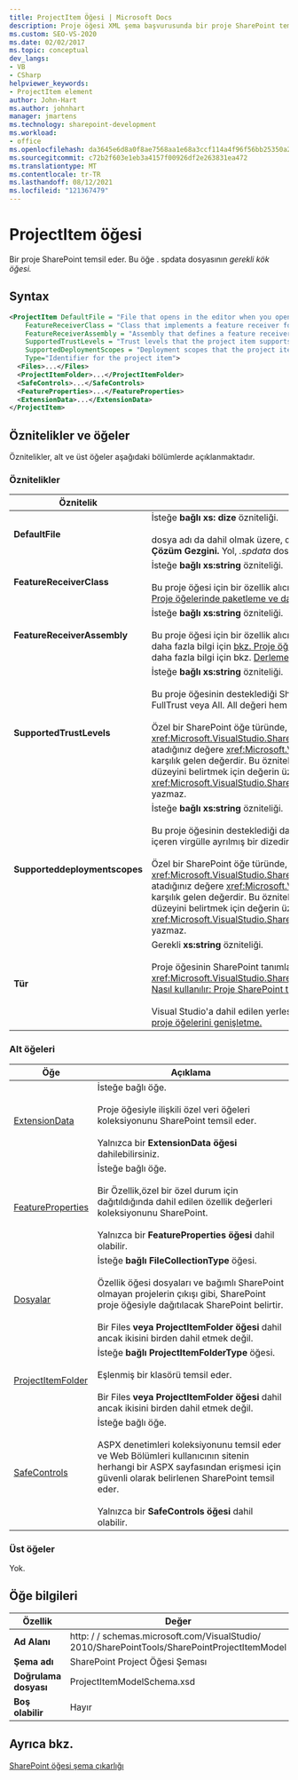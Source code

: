 ```yaml
---
title: ProjectItem Öğesi | Microsoft Docs
description: Proje öğesi XML şema başvurusunda bir proje SharePoint temsil eden ProjectItem öğesi SharePoint başvuru bilgilerini elde edin.
ms.custom: SEO-VS-2020
ms.date: 02/02/2017
ms.topic: conceptual
dev_langs:
- VB
- CSharp
helpviewer_keywords:
- ProjectItem element
author: John-Hart
ms.author: johnhart
manager: jmartens
ms.technology: sharepoint-development
ms.workload:
- office
ms.openlocfilehash: da3645e6d8a0f8ae7568aa1e68a3ccf114a4f96f56bb25350a26f6c0dd0b7931
ms.sourcegitcommit: c72b2f603e1eb3a4157f00926df2e263831ea472
ms.translationtype: MT
ms.contentlocale: tr-TR
ms.lasthandoff: 08/12/2021
ms.locfileid: "121367479"
---
```

# <a name="projectitem-element"></a>ProjectItem öğesi
  Bir proje SharePoint temsil eder. Bu öğe . spdata dosyasının *gerekli kök öğesi.*

## <a name="syntax"></a>Syntax

```xml
<ProjectItem DefaultFile = "File that opens in the editor when you open the project item"
    FeatureReceiverClass = "Class that implements a feature receiver for the project item"
    FeatureReceiverAssembly = "Assembly that defines a feature receiver for the project item"
    SupportedTrustLevels = "Trust levels that the project item supports"
    SupportedDeploymentScopes = "Deployment scopes that the project item supports"
    Type="Identifier for the project item">
  <Files>...</Files>
  <ProjectItemFolder>...</ProjectItemFolder>
  <SafeControls>...</SafeControls>
  <FeatureProperties>...</FeatureProperties>
  <ExtensionData>...</ExtensionData>
</ProjectItem>
```

## <a name="attributes-and-elements"></a>Öznitelikler ve öğeler
 Öznitelikler, alt ve üst öğeler aşağıdaki bölümlerde açıklanmaktadır.

### <a name="attributes"></a>Öznitelikler

|Öznitelik|Açıklama|
|---------------|-----------------|
|**DefaultFile**|İsteğe **bağlı xs: dize** özniteliği.<br /><br /> dosya adı da dahil olmak üzere, dosyanın dosya adını Visual Studio proje öğesini SharePoint düzenleyicide **Çözüm Gezgini.** Yol, *.spdata* dosyasını içeren klasörden görelidir.|
|**FeatureReceiverClass**|İsteğe **bağlı xs:string** özniteliği.<br /><br /> Bu proje öğesi için bir özellik alıcı sınıfının tam SharePoint adı. Özellik alıcıları hakkında daha fazla bilgi için [bkz. Proje öğelerinde paketleme ve dağıtım bilgilerini sağlama.](../sharepoint/providing-packaging-and-deployment-information-in-project-items.md)|
|**FeatureReceiverAssembly**|İsteğe **bağlı xs:string** özniteliği.<br /><br /> Bu proje öğesi için bir özellik alıcı tanımlayan derlemenin tam adını SharePoint belirtir. Özellik alıcıları hakkında daha fazla bilgi için [bkz. Proje öğelerinde paketleme ve dağıtım bilgilerini sağlama.](../sharepoint/providing-packaging-and-deployment-information-in-project-items.md) Tam derleme adları hakkında daha fazla bilgi için bkz. [Derleme Adları.](/dotnet/framework/app-domains/assembly-names)|
|**SupportedTrustLevels**|İsteğe **bağlı xs:string** özniteliği.<br /><br /> Bu proje öğesinin desteklediği SharePoint düzeylerini belirtir. Bu değer şu dizelerden biri olabilir: Sandboxed, FullTrust veya All. All değeri hem Korumalı Alanlı'yi hem de FullTrust'i belirtir.<br /><br /> Özel bir SharePoint öğe türünde, bu özniteliğin değeri yöntemi uygulamanıza özelliğine <xref:Microsoft.VisualStudio.SharePoint.ISharePointProjectItemTypeDefinition.SupportedTrustLevels%2A> atadığınız değere <xref:Microsoft.VisualStudio.SharePoint.ISharePointProjectItemTypeProvider.InitializeType%2A> karşılık gelen değerdir. Bu öznitelik için farklı bir değer belirtir Visual Studio, özelliğinde belirttiğiniz güven düzeyini belirtmek için değerin üzerine <xref:Microsoft.VisualStudio.SharePoint.ISharePointProjectItemTypeDefinition.SupportedTrustLevels%2A> yazmaz.|
|**Supporteddeploymentscopes**|İsteğe **bağlı xs:string** özniteliği.<br /><br /> Bu proje öğesinin desteklediği dağıtım SharePoint belirtir. Bu değer, şu dizelerden birini veya daha fazlasını içeren virgülle ayrılmış bir dizedir: Grup, Site, Web, WebApplication veya Package. Örnek: `Web, Site`<br /><br /> Özel bir SharePoint öğe türünde, bu özniteliğin değeri yöntemi uygulamanıza özelliğine <xref:Microsoft.VisualStudio.SharePoint.ISharePointProjectItemTypeDefinition.SupportedDeploymentScopes%2A> atadığınız değere <xref:Microsoft.VisualStudio.SharePoint.ISharePointProjectItemTypeProvider.InitializeType%2A> karşılık gelen değerdir. Bu öznitelik için farklı bir değer belirtir Visual Studio, özelliğinde belirttiğiniz güven düzeyini belirtmek için değerin üzerine <xref:Microsoft.VisualStudio.SharePoint.ISharePointProjectItemTypeDefinition.SupportedDeploymentScopes%2A> yazmaz.|
|**Tür**|Gerekli **xs:string** özniteliği.<br /><br /> Proje öğesinin SharePoint tanımlayıcısı. Özel bir SharePoint öğesi türünde tanımlayıcı, değerine geçişin <xref:Microsoft.VisualStudio.SharePoint.SharePointProjectItemTypeAttribute> dizesidir. Daha fazla bilgi için [bkz. Nasıl kullanılır: Proje SharePoint türü tanımlama.](../sharepoint/how-to-define-a-sharepoint-project-item-type.md)<br /><br /> Visual Studio'a dahil edilen yerleşik SharePoint proje öğelerinin tanımlayıcılarının listesi için bkz. SharePoint [proje öğelerini genişletme.](../sharepoint/extending-sharepoint-project-items.md)|

### <a name="child-elements"></a>Alt öğeleri

|Öğe|Açıklama|
|-------------|-----------------|
|[ExtensionData](../sharepoint/extensiondata-element.md)|İsteğe bağlı öğe.<br /><br /> Proje öğesiyle ilişkili özel veri öğeleri koleksiyonunu SharePoint temsil eder.<br /><br /> Yalnızca bir **ExtensionData öğesi** dahilebilirsiniz.|
|[FeatureProperties](../sharepoint/featureproperties-element.md)|İsteğe bağlı öğe.<br /><br /> Bir Özellik,özel bir özel durum için dağıtıldığında dahil edilen özellik değerleri koleksiyonunu SharePoint.<br /><br /> Yalnızca bir **FeatureProperties öğesi** dahil olabilir.|
|[Dosyalar](../sharepoint/files-element.md)|İsteğe **bağlı FileCollectionType** öğesi.<br /><br /> Özellik öğesi dosyaları ve bağımlı SharePoint olmayan projelerin çıkışı gibi, SharePoint proje öğesiyle dağıtılacak SharePoint belirtir.<br /><br /> Bir Files **veya** **ProjectItemFolder öğesi** dahil ancak ikisini birden dahil etmek değil.|
|[ProjectItemFolder](../sharepoint/projectitemfolder-element.md)|İsteğe **bağlı ProjectItemFolderType** öğesi.<br /><br /> Eşlenmiş bir klasörü temsil eder.<br /><br /> Bir Files **veya** **ProjectItemFolder öğesi** dahil ancak ikisini birden dahil etmek değil.|
|[SafeControls](../sharepoint/safecontrols-element.md)|İsteğe bağlı öğe.<br /><br /> ASPX denetimleri koleksiyonunu temsil eder ve Web Bölümleri kullanıcının sitenin herhangi bir ASPX sayfasından erişmesi için güvenli olarak belirlenen SharePoint temsil eder.<br /><br /> Yalnızca bir **SafeControls öğesi** dahil olabilir.|

### <a name="parent-elements"></a>Üst öğeler
 Yok.

## <a name="element-information"></a>Öğe bilgileri

|Özellik|Değer|
|-|-|
|**Ad Alanı**|http: \/ \/ schemas.microsoft.com/VisualStudio/<br>2010/SharePointTools/SharePointProjectItemModel|
|**Şema adı**|SharePoint Project Öğesi Şeması|
|**Doğrulama dosyası**|ProjectItemModelSchema.xsd|
|**Boş olabilir**|Hayır|

## <a name="see-also"></a>Ayrıca bkz.
[SharePoint öğesi şema çıkarlığı](../sharepoint/sharepoint-project-item-schema-reference.md)
